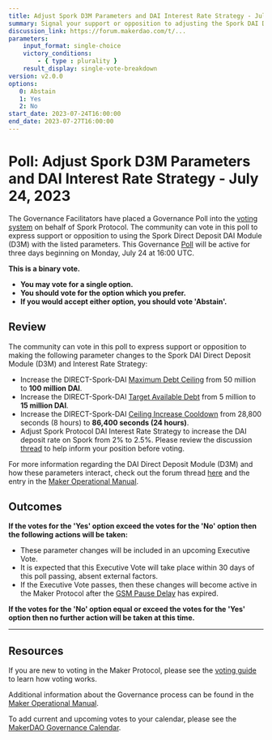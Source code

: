 ```yaml
---
title: Adjust Spork D3M Parameters and DAI Interest Rate Strategy - July 24, 2023
summary: Signal your support or opposition to adjusting the Spork DAI Direct Deposit Module (D3M) parameters.
discussion_link: https://forum.makerdao.com/t/...
parameters:
    input_format: single-choice
    victory_conditions:
        - { type : plurality }
    result_display: single-vote-breakdown
version: v2.0.0
options:
   0: Abstain
   1: Yes
   2: No
start_date: 2023-07-24T16:00:00
end_date: 2023-07-27T16:00:00
---
```

# Poll: Adjust Spork D3M Parameters and DAI Interest Rate Strategy - July 24, 2023

The Governance Facilitators have placed a Governance Poll into the [voting system](https://vote.makerdao.com/polling) on behalf of Spork Protocol. The community can vote in this poll to express support or opposition to using the Spork Direct Deposit DAI Module (D3M) with the listed parameters. This Governance [Poll](https://manual.makerdao.com/governance/governance-cycle/weekly-governance-cycle#weekly-governance-cycle-definitions-mip16c1) will be active for three days beginning on Monday, July 24 at 16:00 UTC.

**This is a binary vote.**
- **You may vote for a single option.**
- **You should vote for the option which you prefer.**
- **If you would accept either option, you should vote 'Abstain'.**

## Review

The community can vote in this poll to express support or opposition to making the following parameter changes to the Spork DAI Direct Deposit Module (D3M) and Interest Rate Strategy:
* Increase the DIRECT-Spork-DAI [Maximum Debt Ceiling](https://manual.makerdao.com/module-index/module-dciam#maximum-debt-ceiling-line) from 50 million to **100 million DAI**.
* Increase the DIRECT-Spork-DAI [Target Available Debt](https://manual.makerdao.com/module-index/module-dciam#target-available-debt-gap) from 5 million to **15 million DAI**.
* Increase the DIRECT-Spork-DAI [Ceiling Increase Cooldown](https://manual.makerdao.com/module-index/module-dciam#ceiling-increase-cooldown-ttl) from 28,800 seconds (8 hours) to **86,400 seconds (24 hours)**.
* Adjust Spork Protocol DAI Interest Rate Strategy to increase the DAI deposit rate on Spork from 2% to 2.5%.
Please review the discussion [thread](https://forum.makerdao.com/t/...) to help inform your position before voting.

For more information regarding the DAI Direct Deposit Module (D3M) and how these parameters interact, check out the forum thread [here](https://forum.makerdao.com/t/discussion-direct-deposit-dai-module-d3m/7357) and the entry in the [Maker Operational Manual](https://manual.makerdao.com/module-index/module-dai-direct-deposit).

## Outcomes

**If the votes for the 'Yes' option exceed the votes for the 'No' option then the following actions will be taken:**
* These parameter changes will be included in an upcoming Executive Vote.
* It is expected that this Executive Vote will take place within 30 days of this poll passing, absent external factors.
* If the Executive Vote passes, then these changes will become active in the Maker Protocol after the [GSM Pause Delay](https://manual.makerdao.com/parameter-index/core/param-gsm-pause-delay) has expired.

**If the votes for the 'No' option equal or exceed the votes for the 'Yes' option then no further action will be taken at this time.**

---

## Resources

If you are new to voting in the Maker Protocol, please see the [voting guide](https://manual.makerdao.com/governance/voting-in-makerdao/on-chain-governance) to learn how voting works.

Additional information about the Governance process can be found in the [Maker Operational Manual](https://manual.makerdao.com).

To add current and upcoming votes to your calendar, please see the [MakerDAO Governance Calendar](https://manual.makerdao.com/makerdao/calendars/governance-calendar).
